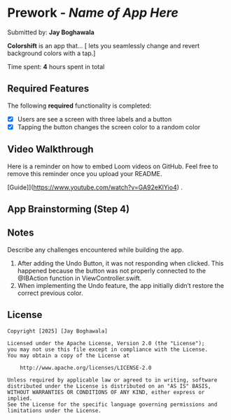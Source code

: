 # Prework - *Name of App Here*

Submitted by: **Jay Boghawala**

**Colorshift** is an app that... [ lets you seamlessly change and revert background colors with a tap.] 

Time spent: **4** hours spent in total

## Required Features

The following **required** functionality is completed:

- [x] Users are see a screen with three labels and a button
- [x] Tapping the button changes the screen color to a random color
 
## Video Walkthrough

Here is a reminder on how to embed Loom videos on GitHub. Feel free to remove this reminder once you upload your README. 

[Guide]](https://www.youtube.com/watch?v=GA92eKlYio4) .

## App Brainstorming (Step 4)

## Notes

Describe any challenges encountered while building the app.

1. After adding the Undo Button, it was not responding when clicked. This happened because the button was not properly connected to the @IBAction function in ViewController.swift.
2. When implementing the Undo feature, the app initially didn’t restore the correct previous color. 

## License

    Copyright [2025] [Jay Boghawala]

    Licensed under the Apache License, Version 2.0 (the "License");
    you may not use this file except in compliance with the License.
    You may obtain a copy of the License at

        http://www.apache.org/licenses/LICENSE-2.0

    Unless required by applicable law or agreed to in writing, software
    distributed under the License is distributed on an "AS IS" BASIS,
    WITHOUT WARRANTIES OR CONDITIONS OF ANY KIND, either express or implied.
    See the License for the specific language governing permissions and
    limitations under the License.
